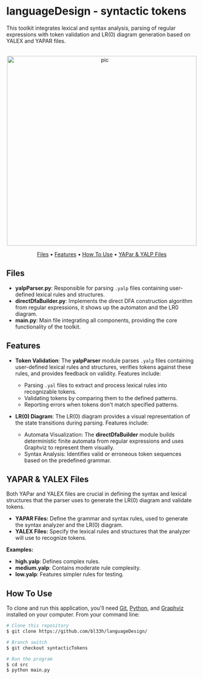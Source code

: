# languageDesign - syntactic tokens
This toolkit integrates lexical and syntax analysis, parsing of regular expressions with token validation and LR(0) diagram generation based on YALEX and YAPAR files.

<p align="center">
  <br>
  <img src="https://cdn.dribbble.com/users/4358240/screenshots/14825308/media/84f51703b2bfc69f7e8bb066897e26e0.gif" alt="pic" width="500">
  <br>
</p>
<p align="center">
  <a href="#Files">Files</a> •
  <a href="#Features">Features</a> •
  <a href="#how-to-use">How To Use</a> •
  <a href="#yapar-yalp-files">YAPar & YALP Files</a>
</p>

## Files
- **yalpParser.py**: Responsible for parsing `.yalp` files containing user-defined lexical rules and structures.
- **directDfaBuilder.py**: Implements the direct DFA construction algorithm from regular expressions, it shows up the automaton and the LR0 diagram.
- **main.py**: Main file integrating all components, providing the core functionality of the toolkit.

## Features
- **Token Validation**: The **yalpParser** module parses `.yalp` files containing user-defined lexical rules and structures, verifies tokens against these rules, and provides feedback on validity. Features include:
  - Parsing `.yal` files to extract and process lexical rules into recognizable tokens.
  - Validating tokens by comparing them to the defined patterns.
  - Reporting errors when tokens don't match specified patterns.

- **LR(0) Diagram**: The LR(0) diagram provides a visual representation of the state transitions during parsing. Features include:
  - Automata Visualization: The **directDfaBuilder** module builds deterministic finite automata from regular expressions and uses Graphviz to represent them visually.
  - Syntax Analysis: Identifies valid or erroneous token sequences based on the predefined grammar.

## YAPAR & YALEX Files
Both YAPar and YALEX files are crucial in defining the syntax and lexical structures that the parser uses to generate the LR(0) diagram and validate tokens.

- **YAPAR Files:** Define the grammar and syntax rules, used to generate the syntax analyzer and the LR(0) diagram.
- **YALEX Files:** Specify the lexical rules and structures that the analyzer will use to recognize tokens.

**Examples:**
- **high.yalp**: Defines complex rules.
- **medium.yalp**: Contains moderate rule complexity.
- **low.yalp**: Features simpler rules for testing.

## How To Use
To clone and run this application, you'll need [Git](https://git-scm.com), [Python](https://www.python.org/downloads/), and [Graphviz](https://graphviz.org) installed on your computer. From your command line:

```bash
# Clone this repository
$ git clone https://github.com/bl33h/languageDesign/

# Branch switch
$ git checkout syntacticTokens

# Run the program
$ cd src
$ python main.py
